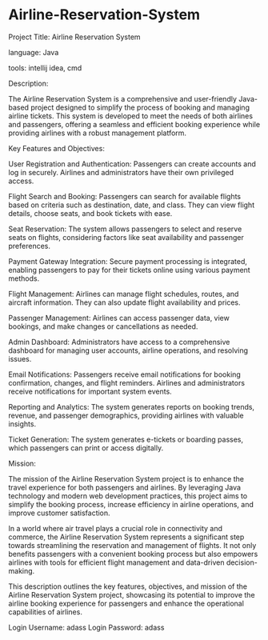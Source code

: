 # Airline-Reservation-System

Project Title: Airline Reservation System

language: Java 

tools: intellij idea, cmd



Description:

The Airline Reservation System is a comprehensive and user-friendly Java-based project designed to simplify the process of booking and managing airline tickets. This system is developed to meet the needs of both airlines and passengers, offering a seamless and efficient booking experience while providing airlines with a robust management platform.

Key Features and Objectives:

User Registration and Authentication: Passengers can create accounts and log in securely. Airlines and administrators have their own privileged access.

Flight Search and Booking: Passengers can search for available flights based on criteria such as destination, date, and class. They can view flight details, choose seats, and book tickets with ease.

Seat Reservation: The system allows passengers to select and reserve seats on flights, considering factors like seat availability and passenger preferences.

Payment Gateway Integration: Secure payment processing is integrated, enabling passengers to pay for their tickets online using various payment methods.

Flight Management: Airlines can manage flight schedules, routes, and aircraft information. They can also update flight availability and prices.

Passenger Management: Airlines can access passenger data, view bookings, and make changes or cancellations as needed.

Admin Dashboard: Administrators have access to a comprehensive dashboard for managing user accounts, airline operations, and resolving issues.

Email Notifications: Passengers receive email notifications for booking confirmation, changes, and flight reminders. Airlines and administrators receive notifications for important system events.

Reporting and Analytics: The system generates reports on booking trends, revenue, and passenger demographics, providing airlines with valuable insights.

Ticket Generation: The system generates e-tickets or boarding passes, which passengers can print or access digitally.

Mission:

The mission of the Airline Reservation System project is to enhance the travel experience for both passengers and airlines. By leveraging Java technology and modern web development practices, this project aims to simplify the booking process, increase efficiency in airline operations, and improve customer satisfaction.

In a world where air travel plays a crucial role in connectivity and commerce, the Airline Reservation System represents a significant step towards streamlining the reservation and management of flights. It not only benefits passengers with a convenient booking process but also empowers airlines with tools for efficient flight management and data-driven decision-making.

This description outlines the key features, objectives, and mission of the Airline Reservation System project, showcasing its potential to improve the airline booking experience for passengers and enhance the operational capabilities of airlines.

 Login Username: adass
 Login Password: adass
